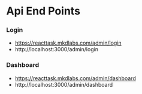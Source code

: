 # Api End Points

### Login

- https://reacttask.mkdlabs.com/admin/login
- http://localhost:3000/admin/login

### Dashboard

- https://reacttask.mkdlabs.com/admin/dashboard
- http://localhost:3000/admin/dashboard
